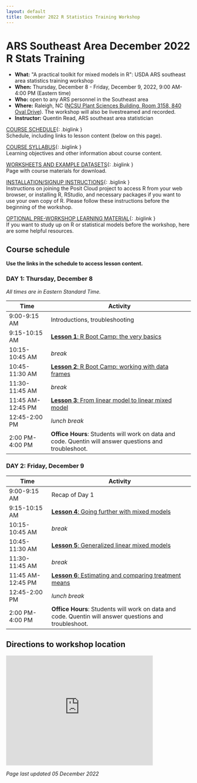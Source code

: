 ```yaml
---
layout: default
title: December 2022 R Statistics Training Workshop
---
```


# ARS Southeast Area December 2022 R Stats Training

- **What:** "A practical toolkit for mixed models in R": USDA ARS southeast area statistics training workshop
- **When:** Thursday, December 8 - Friday, December 9, 2022, 9:00 AM-4:00 PM (Eastern time)
- **Who:** open to any ARS personnel in the Southeast area
- **Where:** Raleigh, NC ([NCSU Plant Sciences Building, Room 3158, 840 Oval Drive](#directions-to-workshop-location)). The workshop will also be livestreamed and recorded.
- **Instructor:** Quentin Read, ARS southeast area statistician

[COURSE SCHEDULE](#course-schedule){: .biglink }  
Schedule, including links to lesson content (below on this page).

[COURSE SYLLABUS](syllabus){: .biglink }  
Learning objectives and other information about course content.

[WORKSHEETS AND EXAMPLE DATASETS](worksheets){: .biglink }  
Page with course materials for download.

[INSTALLATION/SIGNUP INSTRUCTIONS](install){: .biglink }  
Instructions on joining the Posit Cloud project to access R from your web browser, or installing R, RStudio, and necessary packages if you want to use your own copy of R. Please follow these instructions before the beginning of the workshop.

[OPTIONAL PRE-WORKSHOP LEARNING MATERIAL](pre-workshop-materials){: .biglink }  
If you want to study up on R or statistical models before the workshop, here are some helpful resources.

## Course schedule

**Use the links in the schedule to access lesson content.** 

### DAY 1: Thursday, December 8

*All times are in Eastern Standard Time.*

Time                      | Activity
------------------------- | ----------------------------------------------------------
9:00-9:15 AM              | Introductions, troubleshooting
9:15-10:15 AM             | [**Lesson 1**: R Boot Camp: the very basics](lessons/lesson1)
10:15-10:45 AM            | *break*
10:45-11:30 AM            | [**Lesson 2**: R Boot Camp: working with data frames](lessons/lesson2)
11:30-11:45 AM            | *break*
11:45 AM-12:45 PM         | [**Lesson 3**: From linear model to linear mixed model](lessons/lesson3)
12:45-2:00 PM             | *lunch break*
2:00 PM-4:00 PM           | **Office Hours**: Students will work on data and code. Quentin will answer questions and troubleshoot.

### DAY 2: Friday, December 9

Time                      | Activity
------------------------- | ----------------------------------------------------------
9:00-9:15 AM              | Recap of Day 1
9:15-10:15 AM             | [**Lesson 4**: Going further with mixed models](lessons/lesson4)
10:15-10:45 AM            | *break*
10:45-11:30 AM            | [**Lesson 5**: Generalized linear mixed models](lessons/lesson5)
11:30-11:45 AM            | *break*
11:45 AM-12:45 PM         | [**Lesson 6**: Estimating and comparing treatment means](lessons/lesson6)
12:45-2:00 PM             | *lunch break*
2:00 PM-4:00 PM           | **Office Hours**: Students will work on data and code. Quentin will answer questions and troubleshoot.

## Directions to workshop location

<iframe src="https://www.google.com/maps/embed?pb=!1m18!1m12!1m3!1d2160.513966640391!2d-78.67336300399158!3d35.772592598405566!2m3!1f0!2f0!3f0!3m2!1i1024!2i768!4f13.1!3m3!1m2!1s0x89acf59dd16aca53%3A0xecca9784eeed7741!2s840%20Oval%20Dr%2C%20Raleigh%2C%20NC%2027606!5e0!3m2!1sen!2sus!4v1664893102385!5m2!1sen!2sus" width="400" height="300" style="border:0;" allowfullscreen="" loading="lazy" referrerpolicy="no-referrer-when-downgrade"></iframe>

*Page last updated 05 December 2022*
